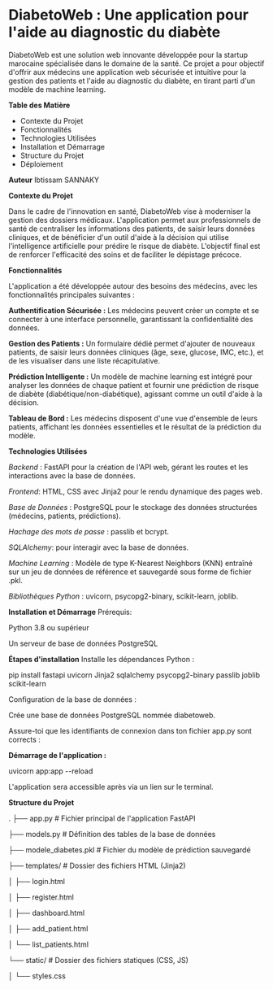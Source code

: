 # DiabetoWeb : Une application pour l'aide au diagnostic du diabète

DiabetoWeb est une solution web innovante développée pour la startup marocaine spécialisée dans le domaine de la santé. Ce projet a pour objectif d'offrir aux médecins une application web sécurisée et intuitive pour la gestion des patients et l'aide au diagnostic du diabète, en tirant parti d'un modèle de machine learning.

**Table des Matière**
- Contexte du Projet
- Fonctionnalités
- Technologies Utilisées
- Installation et Démarrage
- Structure du Projet
- Déploiement

**Auteur**
Ibtissam SANNAKY

**Contexte du Projet**

Dans le cadre de l'innovation en santé, DiabetoWeb vise à moderniser la gestion des dossiers médicaux. L'application permet aux professionnels de santé de centraliser les informations des patients, de saisir leurs données cliniques, et de bénéficier d'un outil d'aide à la décision qui utilise l'intelligence artificielle pour prédire le risque de diabète. L'objectif final est de renforcer l'efficacité des soins et de faciliter le dépistage précoce.

**Fonctionnalités**

L'application a été développée autour des besoins des médecins, avec les fonctionnalités principales suivantes :

**Authentification Sécurisée :** Les médecins peuvent créer un compte et se connecter à une interface personnelle, garantissant la confidentialité des données.

**Gestion des Patients :** Un formulaire dédié permet d'ajouter de nouveaux patients, de saisir leurs données cliniques (âge, sexe, glucose, IMC, etc.), et de les visualiser dans une liste récapitulative.

**Prédiction Intelligente :** Un modèle de machine learning est intégré pour analyser les données de chaque patient et fournir une prédiction de risque de diabète (diabétique/non-diabétique), agissant comme un outil d'aide à la décision.

**Tableau de Bord :** Les médecins disposent d'une vue d'ensemble de leurs patients, affichant les données essentielles et le résultat de la prédiction du modèle.

**Technologies Utilisées**

*Backend* : FastAPI pour la création de l'API web, gérant les routes et les interactions avec la base de données.

*Frontend*: HTML, CSS avec Jinja2 pour le rendu dynamique des pages web.

*Base de Données* : PostgreSQL pour le stockage des données structurées (médecins, patients, prédictions).

*Hachage des mots de passe* : passlib et bcrypt.

*SQLAlchemy*: pour interagir avec la base de données.

*Machine Learning* : Modèle de type K-Nearest Neighbors (KNN) entraîné sur un jeu de données de référence et sauvegardé sous forme de fichier .pkl.

*Bibliothèques Python* : uvicorn, psycopg2-binary, scikit-learn, joblib.

**Installation et Démarrage**
Prérequis:

Python 3.8 ou supérieur

Un serveur de base de données PostgreSQL

**Étapes d'installation**
Installe les dépendances Python :

pip install fastapi uvicorn Jinja2 sqlalchemy psycopg2-binary passlib joblib scikit-learn

Configuration de la base de données :

Crée une base de données PostgreSQL nommée diabetoweb.

Assure-toi que les identifiants de connexion dans ton fichier app.py sont corrects :


**Démarrage de l'application :**

uvicorn app:app --reload

L'application sera accessible après via un lien sur le terminal.

**Structure du Projet**

.
├── app.py                  # Fichier principal de l'application FastAPI

├── models.py               # Définition des tables de la base de données

├── modele_diabetes.pkl           # Fichier du modèle de prédiction sauvegardé
 
├── templates/    # Dossier des fichiers HTML (Jinja2)

│   ├── login.html

│   ├── register.html

│   ├── dashboard.html

│   ├── add_patient.html

│   └── list_patients.html

└── static/   # Dossier des fichiers statiques (CSS, JS)

│   └── styles.css

